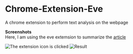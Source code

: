 # Chrome-Extension-Eve
A chrome extension to perform text analysis on the webpage

**Screenshots**\
Here, I am using the eve extemsion to summarize the [article](https://ihsavru.medium.com/my-winter-internship-experience-at-hackerrank-banglore-8ae8a61aa594)  

![The extension icon is clicked](https://github.com/Kakarot-2000/Chrome-Extension-Eve/blob/rohan-krishna/summarize/images/Screenshot%20(348).png?raw=true)
![Result](https://github.com/Kakarot-2000/Chrome-Extension-Eve/blob/rohan-krishna/summarize/images/Screenshot%20(349).png?raw=true)
